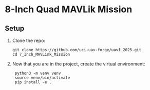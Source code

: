 # 8-Inch Quad MAVLik Mission

## Setup
1. Clone the repo:
    ```
    git clone https://github.com/uci-uav-forge/uavf_2025.git
    cd 7_Inch_MAVLink_Mission
    ```

2. Now that you are in the project, create the virtual environment:
   ```
    python3 -m venv venv
    source venv/bin/activate
    pip install -e .
   ```
